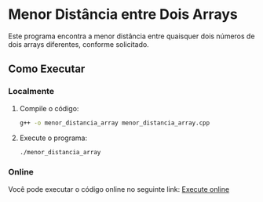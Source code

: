 # Menor Distância entre Dois Arrays

Este programa encontra a menor distância entre quaisquer dois números de dois arrays diferentes, conforme solicitado.

## Como Executar

### Localmente

1. Compile o código:
    ```sh
    g++ -o menor_distancia_array menor_distancia_array.cpp
    ```
2. Execute o programa:
    ```sh
    ./menor_distancia_array
    ```
### Online

Você pode executar o código online no seguinte link: [Execute online](https://replit.com/@matheusaugustog/distancia-intelitrader)
